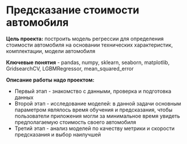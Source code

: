 # Предсказание стоимости автомобиля
**Цель проекта:** построить модель регрессии для определения стоимости автомобиля на основании технических характеристик, комплектации, модели автомобиля

**Ключевые понятия** - pandas, numpy, sklearn, seaborn, matplotlib, GridsearchCV, LGBMRegressor, mean_squared_error

**Описание работы надо проектом:**
- Первый этап - знакомство с данными, проверка и подготовка данных
- Второй этап - исследование моделей: в данной задачи основным параметром являлось время обучения и предсказания, чтобы пользователи приложения могли за минимальное время увидеть предполагаемую стоимость своего автомобиля
- Третий этап - анализ моделей по качеству метрики и скорости предсказания и выбор наилучшей
